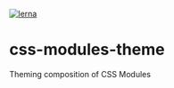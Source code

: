 [![lerna](https://img.shields.io/badge/maintained%20with-lerna-cc00ff.svg)](https://lernajs.io/)

# css-modules-theme
Theming composition of CSS Modules

